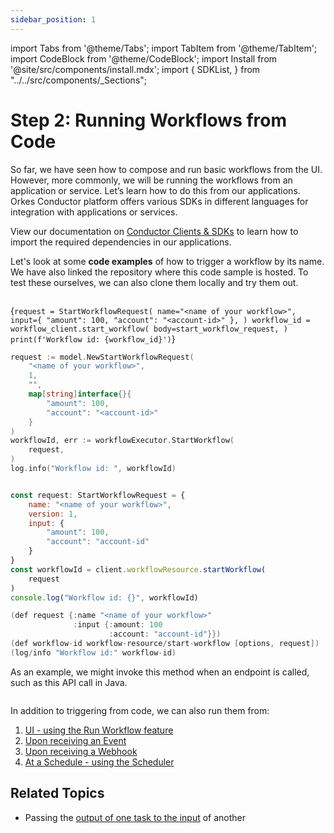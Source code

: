 ```yaml
---
sidebar_position: 1
---
```

import Tabs from '@theme/Tabs';
import TabItem from '@theme/TabItem';
import CodeBlock from '@theme/CodeBlock';
import Install from '@site/src/components/install.mdx';
import {
    SDKList,
} from "../../src/components/_Sections";


# Step 2: Running Workflows from Code

So far, we have seen how to compose and run basic workflows from the UI. However, more commonly, we will be running the workflows from an application or service. Let’s learn how to do this from our applications. Orkes Conductor platform offers various SDKs in different languages
for integration with applications or services. 

View our documentation on [Conductor Clients & SDKs](/content/category/sdks) to learn how to import the required dependencies in our applications.

Let's look at some __code examples__ of how to trigger a workflow by its name. We have also linked the repository where this code sample is hosted. To test these ourselves, we can also clone them locally and try them out.

<Tabs>
<TabItem value="Java" label="Java">

```java dynamic https://github.com/conductor-sdk/orkes-java-springboot2-example/blob/main/src/main/java/io/orkes/example/banking/service/WorkflowService.java section=1 .../service/WorkflowService.java
```

</TabItem>
<TabItem value="Python" label="Python">

<CodeBlock language="python" title="/src/components/HelloCodeTitle.js"
showLineNumbers>
{`request = StartWorkflowRequest(
name="<name of your workflow>",
input={
"amount": 100,
"account": "<account-id>"
},
)
workflow_id = workflow_client.start_workflow(
body=start_workflow_request,
)
print(f'Workflow id: {workflow_id}')`}
</CodeBlock>

</TabItem>
<TabItem value="Golang" label="Golang">

```go
request := model.NewStartWorkflowRequest(
    "<name of your workflow>",
    1,
    "",
    map[string]interface{}{
        "amount": 100, 
        "account": "<account-id>"
    }
)
workflowId, err := workflowExecutor.StartWorkflow(
    request,
)
log.info("Workflow id: ", workflowId)
```

</TabItem>
<TabItem value="CSharp" label="CSharp">

```csharp dynamic https://github.com/conductor-sdk/csharp-sdk-examples/blob/main/Examples/Service/WorkflowService.cs section=1 ../Service/WorkflowService.cs
```

</TabItem>
<TabItem value="Javascript" label="Javascript">

```javascript
const request: StartWorkflowRequest = {
    name: "<name of your workflow>",
    version: 1,
    input: {
        "amount": 100,
        "account": "account-id"
    }
}
const workflowId = client.workflowResource.startWorkflow(
    request
)
console.log("Workflow id: {}", workflowId)
```

</TabItem>
<TabItem value="Clojure" label="Clojure">

```java
(def request {:name "<name of your workflow>"
              :input {:amount: 100
                      :account: "account-id"}})
(def workflow-id workflow-resource/start-workflow [options, request])
(log/info "Workflow id:" workflow-id)
```

</TabItem>
</Tabs>


As an example, we might invoke this method when an endpoint is called, such as this API call in Java.

```java dynamic https://github.com/conductor-sdk/orkes-java-springboot2-example/blob/main/src/main/java/io/orkes/example/banking/controller/BankingApiController.java section=1 .../controller/BankingApiController.java
```


In addition to triggering from code, we can also run them from:

1. [UI - using the Run Workflow feature](/content/how-to-videos/run-workflow)
2. [Upon receiving an Event](/content/reference-docs/system-tasks/event)
3. [Upon receiving a Webhook](/content/reference-docs/system-tasks/wait-for-webhook)
4. [At a Schedule - using the Scheduler](/content/developer-guides/scheduling-workflows)

## Related Topics

* Passing the [output of one task to the input](/content/developer-guides/passing-inputs-to-task-in-conductor) of another
